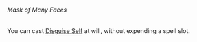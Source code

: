 ###### Mask of Many Faces

You can cast [Disguise Self](#Disguise_Self_disguise_self) at will, without expending a spell slot.
